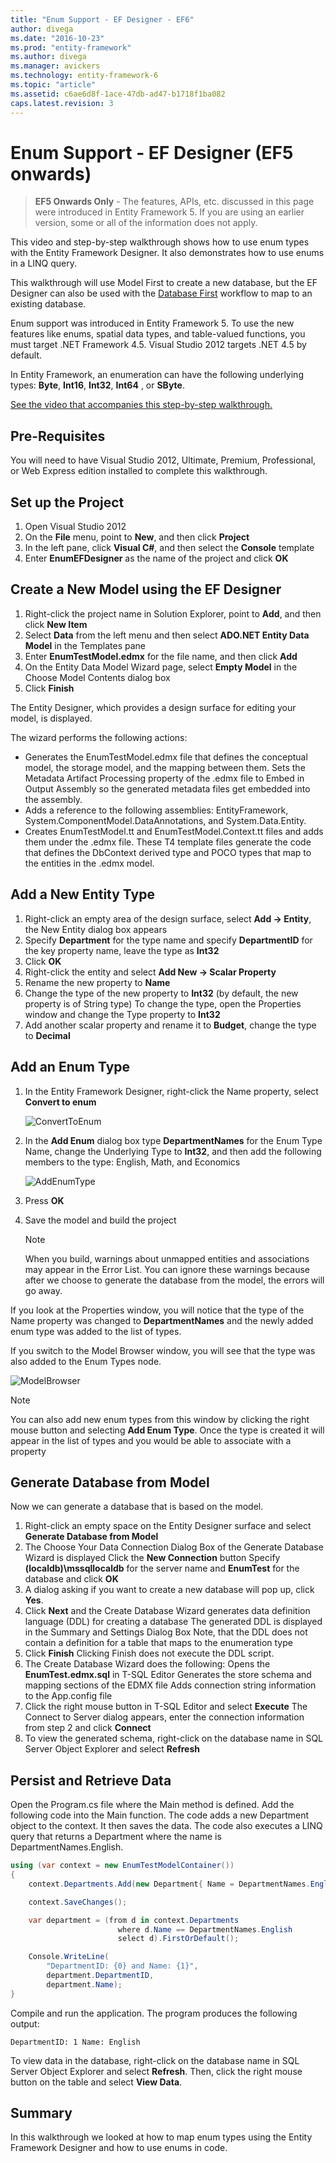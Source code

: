 ```yaml
---
title: "Enum Support - EF Designer - EF6"
author: divega
ms.date: "2016-10-23"
ms.prod: "entity-framework"
ms.author: divega
ms.manager: avickers
ms.technology: entity-framework-6
ms.topic: "article"
ms.assetid: c6ae6d8f-1ace-47db-ad47-b1718f1ba082
caps.latest.revision: 3
---
```

# Enum Support - EF Designer (EF5 onwards)
> **EF5 Onwards Only** - The features, APIs, etc. discussed in this page were introduced in Entity Framework 5. If you are using an earlier version, some or all of the information does not apply.

This video and step-by-step walkthrough shows how to use enum types with the Entity Framework Designer. It also demonstrates how to use enums in a LINQ query.

This walkthrough will use Model First to create a new database, but the EF Designer can also be used with the [Database First](../ef6/database-first.md) workflow to map to an existing database.

Enum support was introduced in Entity Framework 5. To use the new features like enums, spatial data types, and table-valued functions, you must target .NET Framework 4.5. Visual Studio 2012 targets .NET 4.5 by default.

In Entity Framework, an enumeration can have the following underlying types: **Byte**, **Int16**, **Int32**, **Int64** , or **SByte**.

[See the video that accompanies this step-by-step walkthrough.](../ef6/enum-support-ef-designer-ef5-onwards-video.md)

## Pre-Requisites

You will need to have Visual Studio 2012, Ultimate, Premium, Professional, or Web Express edition installed to complete this walkthrough.

## Set up the Project

1.  Open Visual Studio 2012
2.  On the **File** menu, point to **New**, and then click **Project**
3.  In the left pane, click **Visual C\#**, and then select the **Console** template
4.  Enter **EnumEFDesigner** as the name of the project and click **OK**

## Create a New Model using the EF Designer

1.  Right-click the project name in Solution Explorer, point to **Add**, and then click **New Item**
2.  Select **Data** from the left menu and then select **ADO.NET Entity Data Model** in the Templates pane
3.  Enter **EnumTestModel.edmx** for the file name, and then click **Add**
4.  On the Entity Data Model Wizard page, select **Empty Model** in the Choose Model Contents dialog box
5.  Click **Finish**

The Entity Designer, which provides a design surface for editing your model, is displayed.

The wizard performs the following actions:

-   Generates the EnumTestModel.edmx file that defines the conceptual model, the storage model, and the mapping between them. Sets the Metadata Artifact Processing property of the .edmx file to Embed in Output Assembly so the generated metadata files get embedded into the assembly.
-   Adds a reference to the following assemblies: EntityFramework, System.ComponentModel.DataAnnotations, and System.Data.Entity.
-   Creates EnumTestModel.tt and EnumTestModel.Context.tt files and adds them under the .edmx file. These T4 template files generate the code that defines the DbContext derived type and POCO types that map to the entities in the .edmx model.

## Add a New Entity Type

1.  Right-click an empty area of the design surface, select **Add -&gt; Entity**, the New Entity dialog box appears
2.  Specify **Department** for the type name and specify **DepartmentID** for the key property name, leave the type as **Int32**
3.  Click **OK**
4.  Right-click the entity and select **Add New -&gt; Scalar Property**
5.  Rename the new property to **Name**
6.  Change the type of the new property to **Int32** (by default, the new property is of String type)
    To change the type, open the Properties window and change the Type property to **Int32**
7.  Add another scalar property and rename it to **Budget**, change the type to **Decimal**

## Add an Enum Type

1.  In the Entity Framework Designer, right-click the Name property, select **Convert to enum**

    ![ConvertToEnum](../ef6/media/converttoenum.png)

2.  In the **Add Enum** dialog box type **DepartmentNames** for the Enum Type Name, change the Underlying Type to **Int32**, and then add the following members to the type: English, Math, and Economics

    ![AddEnumType](../ef6/media/addenumtype.png)

3.  Press **OK**
4.  Save the model and build the project
    > [!NOTE]
    > When you build, warnings about unmapped entities and associations may appear in the Error List. You can ignore these warnings because after we choose to generate the database from the model, the errors will go away.

If you look at the Properties window, you will notice that the type of the Name property was changed to **DepartmentNames** and the newly added enum type was added to the list of types.

If you switch to the Model Browser window, you will see that the type was also added to the Enum Types node.

![ModelBrowser](../ef6/media/modelbrowser.png)

>[!NOTE]
> You can also add new enum types from this window by clicking the right mouse button and selecting **Add Enum Type**. Once the type is created it will appear in the list of types and you would be able to associate with a property

## Generate Database from Model

Now we can generate a database that is based on the model.

1.  Right-click an empty space on the Entity Designer surface and select **Generate Database from Model**
2.  The Choose Your Data Connection Dialog Box of the Generate Database Wizard is displayed
    Click the **New Connection** button
    Specify **(localdb)\\mssqllocaldb** for the server name and **EnumTest** for the database and click **OK**
3.  A dialog asking if you want to create a new database will pop up, click **Yes**.
4.  Click **Next** and the Create Database Wizard generates data definition language (DDL) for creating a database
    The generated DDL is displayed in the Summary and Settings Dialog Box
    Note, that the DDL does not contain a definition for a table that maps to the enumeration type
5.  Click **Finish**
    Clicking Finish does not execute the DDL script.
6.  The Create Database Wizard does the following:
    Opens the **EnumTest.edmx.sql** in T-SQL Editor
    Generates the store schema and mapping sections of the EDMX file
    Adds connection string information to the App.config file
7.  Click the right mouse button in T-SQL Editor and select **Execute**
    The Connect to Server dialog appears, enter the connection information from step 2 and click **Connect**
8.  To view the generated schema, right-click on the database name in SQL Server Object Explorer and select **Refresh**

## Persist and Retrieve Data

Open the Program.cs file where the Main method is defined. Add the following code into the Main function. The code adds a new Department object to the context. It then saves the data. The code also executes a LINQ query that returns a Department where the name is DepartmentNames.English.

``` csharp
using (var context = new EnumTestModelContainer())
{
    context.Departments.Add(new Department{ Name = DepartmentNames.English });

    context.SaveChanges();

    var department = (from d in context.Departments
                        where d.Name == DepartmentNames.English
                        select d).FirstOrDefault();

    Console.WriteLine(
        "DepartmentID: {0} and Name: {1}",
        department.DepartmentID,  
        department.Name);
}
```

Compile and run the application. The program produces the following output:

```
DepartmentID: 1 Name: English
```

To view data in the database, right-click on the database name in SQL Server Object Explorer and select **Refresh**. Then, click the right mouse button on the table and select **View Data**.

## Summary

In this walkthrough we looked at how to map enum types using the Entity Framework Designer and how to use enums in code. 
